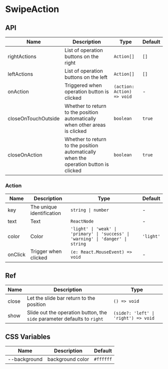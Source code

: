 # SwipeAction

<code src="./demos/demo1.tsx"></code>

## API

| Name                | Description                                                                          | Type                       | Default |
| ------------------- | ------------------------------------------------------------------------------------ | -------------------------- | ------- |
| rightActions        | List of operation buttons on the right                                               | `Action[]`                 | `[]`    |
| leftActions         | List of operation buttons on the left                                                | `Action[]`                 | `[]`    |
| onAction            | Triggered when operation button is clicked                                           | `(action: Action) => void` | -       |
| closeOnTouchOutside | Whether to return to the position automatically when other areas is clicked          | `boolean`                  | `true`  |
| closeOnAction       | Whether to return to the position automatically when the operation button is clicked | `boolean`                  | `true`  |

### Action

| Name    | Description               | Type                                                                             | Default   |
| ------- | ------------------------- | -------------------------------------------------------------------------------- | --------- |
| key     | The unique identification | `string \| number`                                                               | -         |
| text    | Text                      | `ReactNode`                                                                      | -         |
| color   | Color                     | `'light' \| 'weak' \| 'primary' \| 'success' \| 'warning' \| 'danger' \| string` | `'light'` |
| onClick | Trigger when clicked      | `(e: React.MouseEvent) => void`                                                  | -         |

## Ref

| Name  | Description                                                              | Type                                 |
| ----- | ------------------------------------------------------------------------ | ------------------------------------ |
| close | Let the slide bar return to the position                                 | `() => void`                         |
| show  | Slide out the operation button, the `side` parameter defaults to `right` | `(side?: 'left' \| 'right') => void` |

## CSS Variables

| Name         | Description      | Default   |
| ------------ | ---------------- | --------- |
| --background | background color | `#ffffff` |
